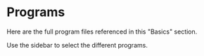# Programs

Here are the full program files referenced in this "Basics" section.

Use the sidebar to select the different programs.